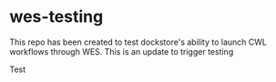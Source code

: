 # wes-testing

This repo has been created to test dockstore's ability to launch CWL workflows through WES.
This is an update to trigger testing

Test
